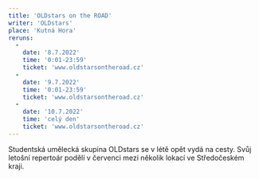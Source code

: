```yaml
---
title: 'OLDstars on the ROAD'
writer: 'OLDstars'
place: 'Kutná Hora'
reruns:
  -
    date: '8.7.2022'
    time: '0:01-23:59'
    ticket: 'www.oldstarsontheroad.cz'
  -
    date: '9.7.2022'
    time: '0:01-23:59'
    ticket: 'www.oldstarsontheroad.cz'
  -  
    date: '10.7.2022'
    time: 'celý den'
    ticket: 'www.oldstarsontheroad.cz'
---
```

Studentská umělecká skupina OLDstars se v létě opět vydá na cesty. Svůj letošní repertoár podělí v červenci mezi několik lokací ve Středočeském kraji.
